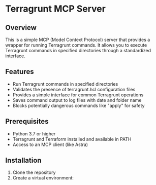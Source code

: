 # Terragrunt MCP Server

## Overview
This is a simple MCP (Model Context Protocol) server that provides a wrapper for running Terragrunt commands. It allows you to execute Terragrunt commands in specified directories through a standardized interface.

## Features
- Run Terragrunt commands in specified directories
- Validates the presence of terragrunt.hcl configuration files
- Provides a simple interface for common Terragrunt operations
- Saves command output to log files with date and folder name
- Blocks potentially dangerous commands like "apply" for safety

## Prerequisites
- Python 3.7 or higher
- Terragrunt and Terraform installed and available in PATH
- Access to an MCP client (like Astra)

## Installation
1. Clone the repository
2. Create a virtual environment: